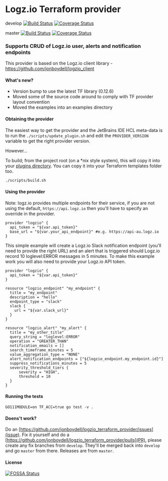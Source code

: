 # Logz.io Terraform provider

develop
[![Build Status](https://travis-ci.org/jonboydell/logzio_terraform_provider.svg?branch=develop)](https://travis-ci.org/jonboydell/logzio_terraform_provider)
[![Coverage Status](https://coveralls.io/repos/github/jonboydell/logzio_terraform_provider/badge.svg?branch=develop)](https://coveralls.io/github/jonboydell/logzio_terraform_provider?branch=develop)

master
[![Build Status](https://travis-ci.org/jonboydell/logzio_terraform_provider.svg?branch=master)](https://travis-ci.org/jonboydell/logzio_terraform_provider)
[![Coverage Status](https://coveralls.io/repos/github/jonboydell/logzio_terraform_provider/badge.svg?branch=master)](https://coveralls.io/github/jonboydell/logzio_terraform_provider?branch=master)

### Supports CRUD of Logz.io user, alerts and notification endpoints

This provider is based on the Logz.io client library - https://github.com/jonboydell/logzio_client

#### What's new?

- Version bump to use the latest TF library (0.12.6)
- Moved some of the source code around to comply with TF provider layout convention
- Moved the examples into an examples directory

#### Obtaining the provider

The easiest way to get the provider and the JetBrains IDE HCL meta-data is to run the `./scripts/update_plugin.sh` and edit the `PROVIDER_VERSION` variable to get the right provider version.

However...

To build; from the project root (on a *nix style system), this will copy it into your [plugins directory](https://www.terraform.io/docs/configuration/providers.html#third-party-plugins).  You can copy it into your Terraform templates folder too.
```bash
./scripts/build.sh
```

#### Using the provider

Note: logz.io provides multiple endpoints for their service, if you are not using the default, `https://api.logz.io` then you'll have to specify an override in the provider.
```hcl-terraform
provider "logzio" {
  api_token = "${var.api_token}"
  base_url = "${var.your_api_endpoint}" #e.g. https://api-au.logz.io
}
```

This simple example will create a Logz.io Slack notification endpoint (you'll need to provide the right URL) and an alert that
is triggered should Logz.io record 10 loglevel:ERROR messages in 5 minutes.  To make this example work you will also need to provide
your Logz.io API token.

```hcl-terraform
provider "logzio" {
  api_token = "${var.api_token}"
}

resource "logzio_endpoint" "my_endpoint" {
  title = "my_endpoint"
  description = "hello"
  endpoint_type = "slack"
  slack {
    url = "${var.slack_url}"
  }
}

resource "logzio_alert" "my_alert" {
  title = "my_other_title"
  query_string = "loglevel:ERROR"
  operation = "GREATER_THAN"
  notification_emails = []
  search_timeframe_minutes = 5
  value_aggregation_type = "NONE"
  alert_notification_endpoints = ["${logzio_endpoint.my_endpoint.id}"]
  suppress_notifications_minutes = 5
  severity_threshold_tiers {
      severity = "HIGH",
      threshold = 10
  }
}
```

#### Running the tests
`GO111MODULE=on TF_ACC=true go test -v .`

#### Doens't work?

Do an [https://github.com/jonboydell/logzio_terraform_provider/issues](issue).
Fix it yourself and do a [https://github.com/jonboydell/logzio_terraform_provider/pulls](PR), please create any fix branches from `develop`.  They'll be merged back into `develop` and go `master` from there.  Releases are from `master`.

#### License

[![FOSSA Status](https://app.fossa.io/api/projects/custom%2B8359%2Fgit%40github.com%3Ajonboydell%2Flogzio_terraform_provider.git.svg?type=large)](https://app.fossa.io/projects/custom%2B8359%2Fgit%40github.com%3Ajonboydell%2Flogzio_terraform_provider.git?ref=badge_large)
